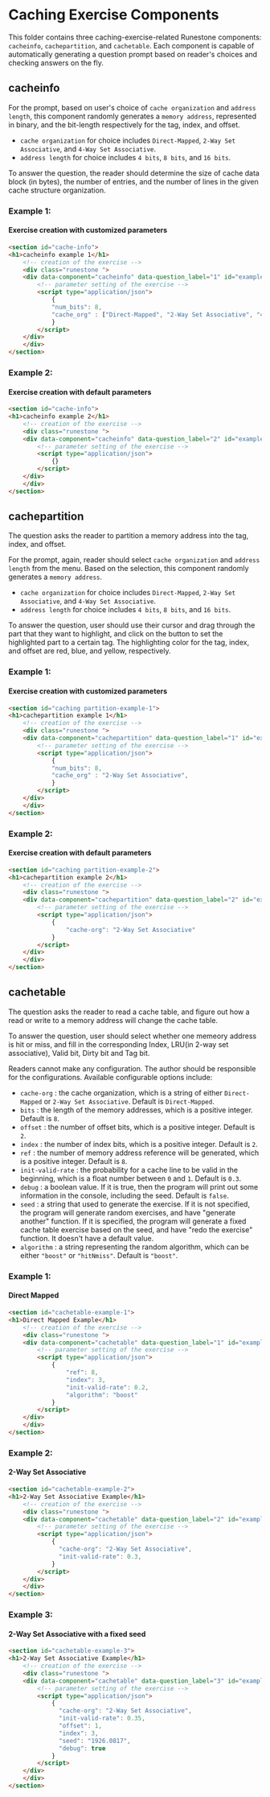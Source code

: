 # Caching Exercise Components

This folder contains three caching-exercise-related Runestone components: ```cacheinfo```, ```cachepartition```, and ```cachetable```.
Each component is capable of automatically generating a question prompt based on reader's choices and checking answers on the fly. 


## cacheinfo
For the prompt, based on user's choice of ```cache organization``` and ```address length```, this component randomly generates a ```memory address```, represented in binary,
and the bit-length respectively for the tag, index, and offset. 
- ```cache organization``` for choice includes ```Direct-Mapped```, ```2-Way Set Associative```, and ```4-Way Set Associative```.
- ```address length``` for choice includes ```4 bits```, ```8 bits```, and ```16 bits```.

To answer the question, the reader should determine the size of cache data block (in bytes), the number of entries, and the number of lines in the given cache structure
organization.

### **Example 1**: 
#### Exercise creation with customized parameters

```html
<section id="cache-info">
<h1>cacheinfo example 1</h1>
    <!-- creation of the exercise -->
    <div class="runestone ">
    <div data-component="cacheinfo" data-question_label="1" id="example_cache_info_1"  style="visibility: hidden;">
        <!-- parameter setting of the exercise -->
        <script type="application/json">
            {
            "num_bits": 8, 
            "cache_org" : ["Direct-Mapped", "2-Way Set Associative", "4-Way Set Associative"], 
            }
        </script>
    </div>
    </div>
</section>
```

### **Example 2**: 
#### Exercise creation with default parameters
```html
<section id="cache-info">
<h1>cacheinfo example 2</h1>
    <!-- creation of the exercise -->
    <div class="runestone ">
    <div data-component="cacheinfo" data-question_label="2" id="example_cache_info_2"  style="visibility: hidden;">
        <!-- parameter setting of the exercise -->
        <script type="application/json">
            {}
        </script>
    </div>
    </div>
</section>
```

## cachepartition
The question asks the reader to partition a memory address into the tag, index, and offset. 

For the prompt, again, reader should select ```cache organization``` and ```address length``` from the menu. Based on the selection, 
this component randomly generates a ```memory address```.

- ```cache organization``` for choice includes ```Direct-Mapped```, ```2-Way Set Associative```, and ```4-Way Set Associative```.
- ```address length``` for choice includes ```4 bits```, ```8 bits```, and ```16 bits```.

To answer the question, user should use their cursor and drag through the part that they want to highlight, and click on the button to set
the highlighted part to a certain tag. The highlighting color for the tag, index, and offset are red, blue, and yellow, respectively.

### **Example 1**: 
#### Exercise creation with customized parameters
```html
<section id="caching partition-example-1">
<h1>cachepartition example 1</h1>
    <!-- creation of the exercise -->
    <div class="runestone ">
    <div data-component="cachepartition" data-question_label="1" id="example_cache_partition_1"  style="visibility: hidden;">
        <!-- parameter setting of the exercise -->
        <script type="application/json">
            {
            "num_bits": 8, 
            "cache_org" : "2-Way Set Associative", 
            }
        </script>
    </div>
    </div>
</section>
```

### **Example 2**: 
#### Exercise creation with default parameters
```html
<section id="caching partition-example-2">
<h1>cachepartition example 2</h1>
    <!-- creation of the exercise -->
    <div class="runestone ">
    <div data-component="cachepartition" data-question_label="2" id="example_cache_partition_2"  style="visibility: hidden;">
        <!-- parameter setting of the exercise -->
        <script type="application/json">
            {
                "cache-org": "2-Way Set Associative"
            }
        </script>
    </div>
    </div>
</section>

```

## cachetable
The question asks the reader to read a cache table, and figure out how a read or write to a memory address will change the cache table.  

To answer the question, user should select whether one memeory address is hit or miss, and fill in the corresponding Index,
LRU(in 2-way set associative), Valid bit, Dirty bit and Tag bit. 

Readers cannot make any configuration. The author should be responsible for the configurations. Available configurable options include:

- ```cache-org``` : the cache organization, which is a string of either ```Direct-Mapped``` or ```2-Way Set Associative```. Default is ```Direct-Mapped```. 
- ```bits``` : the length of the memory addresses, which is a positive integer. Default is ```8```.
- ```offset``` : the number of offset bits, which is a positive integer. Default is ```2```.
- ```index``` : the number of index bits, which is a positive integer. Default is ```2```.
- ```ref``` : the number of memory address reference will be generated, which is a positive integer. Default is ```8```.
- ```init-valid-rate``` : the probability for a cache line to be valid in the beginning, which is a float number between ```0``` and ```1```. Default is ```0.3```. 
- ```debug``` : a boolean value. If it is true, then the program will print out some information in the console, including the seed. Default is ```false```.
- ```seed``` : a string that used to generate the exercise. If it is not specified, the program will generate random exercises, and have "generate another" function. If it is specified, the program will generate a fixed cache table exercise based on the seed, and have "redo the exercise" function. It doesn't have a default value. 
- ```algorithm``` : a string representing the random algorithm, which can be either ```"boost"``` or ```"hitNmiss"```. Default is ```"boost"```.



### **Example 1**: 
#### Direct Mapped
```html
<section id="cachetable-example-1">
<h1>Direct Mapped Example</h1>
    <!-- creation of the exercise -->
    <div class="runestone ">
    <div data-component="cachetable" data-question_label="1" id="example_cache_table_1"  style="visibility: hidden;">
        <!-- parameter setting of the exercise -->
        <script type="application/json">
            {
                "ref": 8, 
                "index": 3,
                "init-valid-rate": 0.2,
                "algorithm": "boost"
            }
        </script>
    </div>
    </div>
</section>
```

### **Example 2**: 
#### 2-Way Set Associative 
```html
<section id="cachetable-example-2">
<h1>2-Way Set Associative Example</h1>
    <!-- creation of the exercise -->
    <div class="runestone ">
    <div data-component="cachetable" data-question_label="2" id="example_cache_table_2"  style="visibility: hidden;">
        <!-- parameter setting of the exercise -->
        <script type="application/json">
            {
              "cache-org": "2-Way Set Associative",
              "init-valid-rate": 0.3,
            }
        </script>
    </div>
    </div>
</section>

```

### **Example 3**: 
#### 2-Way Set Associative with a fixed seed
```html
<section id="cachetable-example-3">
<h1>2-Way Set Associative Example</h1>
    <!-- creation of the exercise -->
    <div class="runestone ">
    <div data-component="cachetable" data-question_label="3" id="example_cache_table_3"  style="visibility: hidden;">
        <!-- parameter setting of the exercise -->
        <script type="application/json">
            {
              "cache-org": "2-Way Set Associative",
              "init-valid-rate": 0.35,
              "offset": 1,
              "index": 3,
              "seed": "1926.0817",
              "debug": true
            }
        </script>
    </div>
    </div>
</section>

```